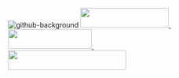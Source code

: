 ![github-background](https://i.imgur.com/SNbZQTF.jpeg)
<a href='https://t.me/nicitaacom'>
<img style='width:180px;height:40px' src='https://i.imgur.com/uKUZUdw.jpg'>
</a>
&nbsp;&nbsp;&nbsp;&nbsp;&nbsp;&nbsp;&nbsp;&nbsp;&nbsp;&nbsp;&nbsp;&nbsp;&nbsp;&nbsp;&nbsp;&nbsp;&nbsp;&nbsp;&nbsp;&nbsp;&nbsp;&nbsp;&nbsp;&nbsp;&nbsp;&nbsp;&nbsp;&nbsp;&nbsp;&nbsp;
<a href='https://nicitaa.com'>
<img style='width:170px;height:40px' src='https://i.imgur.com/yMewUkN.jpg'>
</a>
&nbsp;&nbsp;&nbsp;&nbsp;&nbsp;&nbsp;&nbsp;&nbsp;&nbsp;&nbsp;&nbsp;&nbsp;&nbsp;&nbsp;&nbsp;&nbsp;&nbsp;&nbsp;&nbsp;&nbsp;&nbsp;&nbsp;&nbsp;&nbsp;&nbsp;&nbsp;&nbsp;&nbsp;&nbsp;&nbsp;
<a href='https://gmail.com'>
<img style='width:240px;height:40px' src='https://i.imgur.com/mFLC4PT.jpg'>
</a>

